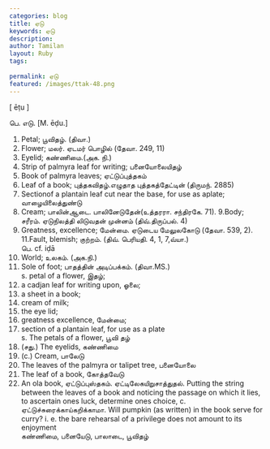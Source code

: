 ```yaml
---
categories: blog
title: ஏடு
keywords: ஏடு
description: 
author: Tamilan
layout: Ruby
tags: 
 
permalink: ஏடு
featured: /images/ttak-48.png
---
```

  
[ ēṭu ]  
  
பெ. எடு. [M. ēḍu.]  
1. Petal; பூவிதழ். (திவா.)  
2. Flower; மலர். ஏடமர் பொழில் (தேவா. 249, 11)  
3. Eyelid; கண்ணிமை.(அக. நி.)  
4. Strip of palmyra leaf for writing; பனையோலையிதழ்  
5. Book of palmyra leaves; ஏட்டுப்புத்தகம்  
6. Leaf of a book; புத்தகவிதழ்.எழுதாத புத்தகத்தேட்டின் (திருமந். 2885)  
7. Sectionof a plantain leaf cut near the base, for use as aplate; வாழையிலைத்துண்டு  
8. Cream; பாலின்ஆடை. பாலினேடுதேன்(உத்தரரா. சந்திரகே. 71). 9.Body; சரீரம். ஏடுநிலத்தி லிடுவதன் முன்னம் (திவ்.திருப்பல். 4)  
10. Greatness, excellence; மேன்மை. ஏடுடைய மேலுலகோடு (தேவா. 539, 2). 11.Fault, blemish; குற்றம். (திவ். பெரியதி. 4, 1, 7,வ்யா.)  
பெ. cf. iḍā  
1. World; உலகம். (அக.நி.)  
2. Sole of foot; பாதத்தின் அடிப்பக்கம். (திவா.MS.)  
s. petal of a flower, இதழ்;  
2. a cadjan leaf for writing upon, ஓலை;  
3. a sheet in a book;  
4. cream of milk;  
5. the eye lid;  
6. greatness excellence, மேன்மை;  
7. section of a plantain leaf, for use as a plate  
s. The petals of a flower, பூவி தழ்  
2. (சது.) The eyelids, கண்ணிமை  
3. (c.) Cream, பாலேடு  
4. The leaves of the palmyra or talipet tree, பனையோலை  
5. The leaf of a book, கோத்தவேடு  
6. An ola book, ஏட்டுப்புஸ்தகம். ஏட்டிலேகயிறுசாத்துதல். Putting the string between the leaves of a book and noticing the passage on which it lies, to ascertain ones luck, determine ones choice, c. ஏட்டுச்சுரைக்காய்கறிக்காமா. Will pumpkin (as written) in the book serve for curry? i. e. the bare rehearsal of a privilege does not amount to its enjoyment  
கண்ணிமை, பனையேடு, பாலாடை, பூவிதழ்